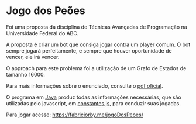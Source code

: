 # Jogo dos Peões

Foi uma proposta da disciplina de Técnicas Avançadas de Programação na Universidade Federal do ABC.

A proposta é criar um bot que consiga jogar contra um player comum. O bot sempre jogará perfeitamente, e sempre que houver oportunidade de vencer, ele irá vencer.

O approach para este problema foi a utilização de um Grafo de Estados de tamanho 16000.

Para mais informações sobre o enunciado, consulte o [pdf oficial](https://github.com/fabriciorby/jogoDosPeoes/blob/master/main/enunciado.pdf). 

O programa em [Java](https://github.com/fabriciorby/jogoDosPeoes/blob/master/main/Peoes.java) produz todas as informações necessárias, que são utilizadas pelo javascript, em [constantes.js](https://github.com/fabriciorby/jogoDosPeoes/blob/master/src/constantes.js), para conduzir suas jogadas. 

Para jogar acesse: https://fabriciorby.me/jogoDosPeoes/
